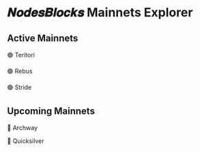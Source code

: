 # 𝑵𝒐𝒅𝒆𝒔𝑩𝒍𝒐𝒄𝒌𝒔 Mainnets Explorer

## **Active Mainnets**

🟢 Teritori

🟢 Rebus

🟢 Stride


## **Upcoming Mainnets**

🔴 Archway

🔴 Quicksilver
